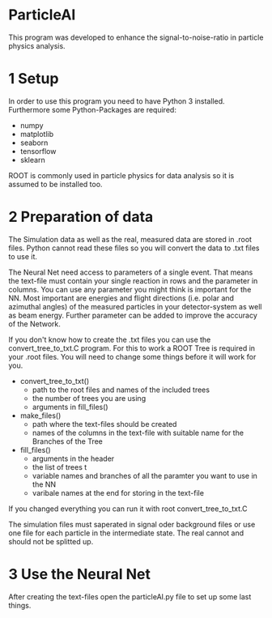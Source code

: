# ParticleAI

This program was developed to enhance the signal-to-noise-ratio in particle physics analysis. 




# 1 Setup

In order to use this program you need to have Python 3 installed.
Furthermore some Python-Packages are required:
- numpy
- matplotlib
- seaborn
- tensorflow
- sklearn

 ROOT is commonly used in particle physics for data analysis so it is assumed to be installed too.


# 2 Preparation of data

The Simulation data as well as the real, measured data are stored in .root files. Python cannot read these files so you will convert the data to .txt files to use it.

The Neural Net need access to parameters of a single event. That means the text-file must contain your single reaction in rows and the parameter in columns. You can use any parameter you might think is important for the NN. Most important are energies and flight directions (i.e. polar and azimuthal angles) of the measured particles in your detector-system as well as beam energy. Further parameter can be added to improve the accuracy of the Network.

If you don't know how to create the .txt files you can use the convert_tree_to_txt.C program. For this to work a ROOT Tree is required in your .root files.
You will need to change some things before it will work for you.
- convert_tree_to_txt()
  - path to the root files and names of the included trees
  - the number of trees you are using
  - arguments in fill_files()
- make_files()
  - path where the text-files should be created
  - names of the columns in the text-file with suitable name for the Branches of the Tree
- fill_files()
  - arguments in the header
  - the list of trees t
  - variable names and branches of all the paramter you want to use in the NN
  - varibale names at the end for storing in the text-file

If you changed everything you can run it with root convert_tree_to_txt.C

The simulation files must saperated in signal oder background files or use one file for each particle in the intermediate state.
The real cannot and should not be splitted up.

# 3 Use the Neural Net

After creating the text-files open the particleAI.py file to set up some last things. 
